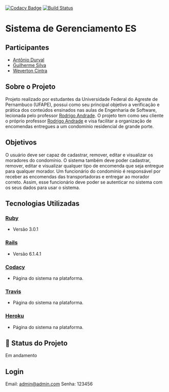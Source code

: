 [![Codacy Badge](https://api.codacy.com/project/badge/Grade/e97b437a1691461fbbfc83470c164f8f)](https://app.codacy.com/gh/UFAPE-ES/gerenciamentoES?utm_source=github.com&utm_medium=referral&utm_content=UFAPE-ES/gerenciamentoES&utm_campaign=Badge_Grade_Settings) [![Build Status](https://app.travis-ci.com/GuilhermeGz/gerenciamentoES.svg?branch=main)](https://app.travis-ci.com/github/GuilhermeGz/gerenciamentoES)
# Sistema de Gerenciamento ES
## Participantes
* [Antônio Durval](https://github.com/antonioDurval)
* [Guilherme Silva](https://github.com/GuilhermeGz)
* [Weverton Cintra](https://github.com/WevertonCintra)

## Sobre o Projeto
Projeto realizado por estudantes da Universidade Federal do Agreste de Pernambuco (UFAPE), possui como seu principal objetivo a verificação e prática dos conteúdos ensinados nas aulas de Engenharia de Software, lecionada pelo professor [Rodrigo Andrade](https://github.com/rcaa).
O projeto tem como seu cliente o próprio professor [Rodrigo Andrade](https://github.com/rcaa) e visa facilitar a organização de encomendas entregues a um condomínio residencial de grande porte.

## Objetivos
O usuário deve ser capaz de cadastrar, remover, editar e visualizar os moradores do condomínio. O sistema também deve poder cadastrar, remover,  editar e visualizar qualquer tipo de encomenda que seja entregue para qualquer morador.  Um funcionário do condomínio é responsável por receber as encomendas das transportadoras e entregar ao morador correto. Assim, esse funcionário deve poder se autenticar no sistema com os seus dados para usar o sistema.

## Tecnologias Utilizadas

### [Ruby](https://www.ruby-lang.org/pt/)
*   Versão 3.0.1
### [Rails](https://rubyonrails.org/)
*   Versão 6.1.4.1
### [Codacy](https://app.codacy.com/gh/UFAPE-ES/gerenciamentoES/dashboard)
*   Página do sistema na plataforma.
### [Travis](https://app.travis-ci.com/github/UFAPE-ES/gerenciamentoES)
* Página do sistema na plataforma.
### [Heroku](https://gerenciamento-es.herokuapp.com)
* Página do sistema na plataforma.
## :construction: Status do Projeto
Em andamento

## Login
Email: admin@admin.com
Senha: 123456
